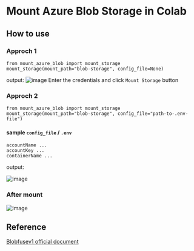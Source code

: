 # Mount Azure Blob Storage in Colab

## How to use 
### Approch 1
```
from mount_azure_blob import mount_storage
mount_storage(mount_path="blob-storage", config_file=None)
```
output: 
![image](https://user-images.githubusercontent.com/58617251/222134815-9404dd84-8fb4-46c5-8919-e1c77748abfe.png)
Enter the credentials and click ```Mount Storage``` button

### Approch 2
```
from mount_azure_blob import mount_storage
mount_storage(mount_path="blob-storage", config_file="path-to-.env-file")
```
#### sample ```config_file``` / ```.env```
```
accountName ...
accountKey ...
containerName ...
```
output: 

![image](https://user-images.githubusercontent.com/58617251/222144492-88eebbfa-4e91-48c6-acec-950f2bf7b799.png)

### After mount
![image](https://user-images.githubusercontent.com/58617251/222145707-28b625a6-a1f0-479c-9748-e7ad69a18fa3.png)


## Reference

[Blobfusev1 official document](https://learn.microsoft.com/en-us/azure/storage/blobs/storage-how-to-mount-container-linux)
